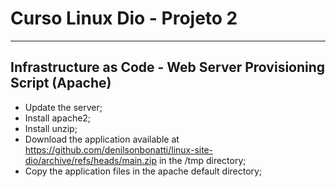 # Curso Linux Dio - Projeto 2

---

## Infrastructure as Code - Web Server Provisioning Script (Apache)

- Update the server;
- Install apache2;
- Install unzip;
- Download the application available at https://github.com/denilsonbonatti/linux-site-dio/archive/refs/heads/main.zip in the /tmp directory;
- Copy the application files in the apache default directory;
